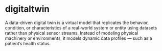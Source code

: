 # digitaltwin
A data-driven digital twin is a virtual model that replicates the behavior, condition, or characteristics of a real-world system or entity using datasets rather than physical sensor streams. Instead of modeling physical machinery or environments, it models dynamic data profiles — such as a patient’s health status.
